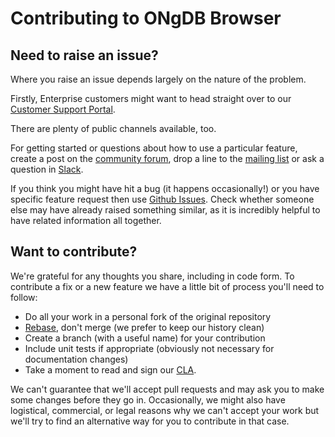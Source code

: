 # Contributing to ONgDB Browser

## Need to raise an issue?

Where you raise an issue depends largely on the nature of the problem.

Firstly, Enterprise customers might want to head straight over to our [Customer Support Portal](https://support.neo4j.com/).

There are plenty of public channels available, too.

For getting started or questions about how to use a particular feature, create a post on the [community forum](https://community.neo4j.com/), drop a line to the [mailing list](https://groups.google.com/forum/#!forum/neo4j) or ask a question in [Slack](https://neo4j.com/slack).

If you think you might have hit a bug (it happens occasionally!) or you have specific feature request then use [Github Issues](https://github.com/graphfoundation/ongdb-browser/issues). Check whether someone else may have already raised something similar, as it is incredibly helpful to have related information all together. 

## Want to contribute?

We're grateful for any thoughts you share, including in code form. To contribute a fix or a new feature we have a little bit of process you'll need to follow:

- Do all your work in a personal fork of the original repository
- [Rebase](https://github.com/edx/edx-platform/wiki/How-to-Rebase-a-Pull-Request), don't merge (we prefer to keep our history clean)
- Create a branch (with a useful name) for your contribution
- Include unit tests if appropriate (obviously not necessary for documentation changes)
- Take a moment to read and sign our [CLA](https://neo4j.com/developer/cla). 
 
We can't guarantee that we'll accept pull requests and may ask you to make some changes before they go in.
Occasionally, we might also have logistical, commercial, or legal reasons why we can't accept your work but we'll try to find an alternative way for you to contribute in that case.
